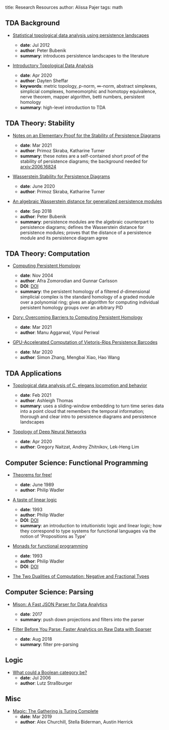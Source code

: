 title: Research Resources
author: Alissa Pajer
tags: math

## TDA Background

- [Statistical topological data analysis using persistence landscapes](https://arxiv.org/abs/1207.6437)
    - **date**: Jul 2012
    - **author**: Peter Bubenik
    - **summary**: introduces persistence landscapes to the literature

- [Introductory Topological Data Analysis](https://arxiv.org/abs/2004.04108)
    - **date**: Apr 2020
    - **author**: Dayten Sheffar
    - **keywords**: metric topology, $p$-norm, $\infty$-norm, abstract simplexes, simplicial complexes, homeomorphic and homotopy equivalence, nerve theorem, mapper algorithm, betti numbers, persistent homology
    - **summary**: high-level introduction to TDA

## TDA Theory: Stability

- [Notes on an Elementary Proof for the Stability of Persistence Diagrams](https://arxiv.org/abs/2103.10723)
    - **date**: Mar 2021
    - **author**: Primoz Skraba, Katharine Turner
    - **summary**: these notes are a self-contained short proof of the stability of persistence diagrams; the background needed for [arxiv:2006.16824](https://arxiv.org/abs/2006.16824)

- [Wasserstein Stability for Persistence Diagrams](https://arxiv.org/abs/2006.16824)
    - **date**: June 2020
    - **author**: Primoz Skraba, Katharine Turner

- [An algebraic Wasserstein distance for generalized persistence modules](https://arxiv.org/abs/1809.09654)
    - **date**: Sep 2018
    - **author**: Peter Bubenik
    - **summary**: persistence modules are the algebraic counterpart to persistence diagrams; defines the Wasserstein distance for persistence modules; proves that the distance of a persistence module and its persistence diagram agree

## TDA Theory: Computation

- [Computing Persistent Homology](https://geometry.stanford.edu/papers/zc-cph-05/zc-cph-05.pdf)
    - **date**: Nov 2004
    - **author**: Afra Zomorodian and Gunnar Carlsson
    - **DOI**: [DOI](https://doi.org/10.1007/s00454-004-1146-y)
    - **summary**: the persistent homology of a filtered $d$-dimensional simplicial complex is the standard homology of a graded module over a polynomial ring; gives an algorithm for computing individual persistent homology groups over an arbitrary PID

- [Dory: Overcoming Barriers to Computing Persistent Homology](https://arxiv.org/abs/2103.05608)
    - **date**: Mar 2021
    - **author**: Manu Aggarwal, Vipul Periwal

- [GPU-Accelerated Computation of Vietoris-Rips Persistence Barcodes](https://arxiv.org/abs/2003.07989)
    - **date**: Mar 2020
    - **author**: Simon Zhang, Mengbai Xiao, Hao Wang

## TDA Applications

- [Topological data analysis of C. elegans locomotion and behavior](https://arxiv.org/abs/2102.09380)
    - **date**: Feb 2021
    - **author**: Ashleigh Thomas
    - **summary**: uses a sliding-window embedding to turn time series data into a point cloud that remembers the temporal information; thorough and clear intro to persistence diagrams and persistence landscapes

- [Topology of Deep Neural Networks](https://jmlr.org/papers/v21/20-345.html)
    - **date**: Apr 2020
    - **author**: Gregory Naitzat, Andrey Zhitnikov, Lek-Heng Lim

## Computer Science: Functional Programming

- [Theorems for free!](https://www2.cs.sfu.ca/CourseCentral/831/burton/Notes/July14/free.pdf)
    - **date**: June 1989
    - **author**: Philip Wadler

- [A taste of linear logic](https://homepages.inf.ed.ac.uk/wadler/papers/lineartaste/lineartaste-revised.pdf)
    - **date**: 1993
    - **author**: Philip Wadler
    - **DOI**: [DOI](https://doi.org/10.1007/3-540-57182-5_12)
    - **summary**: an introduction to intuitionistic logic and linear logic; how they correspond to type systems for functional languages via the notion of 'Propositions as Type'

- [Monads for functional programming](https://homepages.inf.ed.ac.uk/wadler/papers/marktoberdorf/baastad.pdf)
    - **date**: 1993
    - **author**: Philip Wadler
    - **DOI**: [DOI](https://doi.org/10.1007/978-3-662-02880-3_8)

- [The Two Dualities of Computation: Negative and Fractional Types]()

## Computer Science: Parsing

- [Mison: A Fast JSON Parser for Data Analytics](https://www.microsoft.com/en-us/research/wp-content/uploads/2017/05/mison-vldb17.pdf)
    - **date**: 2017
    - **summary**: push down projections and filters into the parser

- [Filter Before You Parse: Faster Analytics on Raw Data with Sparser](http://www.vldb.org/pvldb/vol11/p1576-palkar.pdf)
    - **date**: Aug 2018
    - **summary**: filter pre-parsing

## Logic

- [What could a Boolean category be?](https://www.lix.polytechnique.fr/~lutz/papers/medial-kurz.pdf)
    - **date**: Jul 2006
    - **author**: Lutz Straßburger

## Misc

- [Magic: The Gathering is Turing Complete](https://arxiv.org/abs/1904.09828)
    - **date**: Mar 2019
    - **author**: Alex Churchill, Stella Biderman, Austin Herrick

